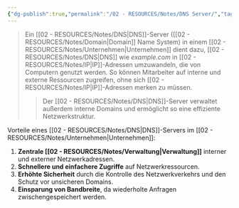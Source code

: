 ```yaml
---
{"dg-publish":true,"permalink":"/02 - RESOURCES/Notes/DNS Server/","tags":["netzwerk"],"noteIcon":"","updated":"2024-10-30T22:17:32.565+01:00"}
---
```


>Ein [[02 - RESOURCES/Notes/DNS\|DNS]]-Server ([[02 - RESOURCES/Notes/Domain\|Domain]] Name System) in einem [[02 - RESOURCES/Notes/Unternehmen\|Unternehmen]] dient dazu, [[02 - RESOURCES/Notes/DNS\|DNS]] wie *example.com* in [[02 - RESOURCES/Notes/IP\|IP]]-Adressen umzuwandeln, die von Computern genutzt werden. So können Mitarbeiter auf interne und externe Ressourcen zugreifen, ohne sich [[02 - RESOURCES/Notes/IP\|IP]]-Adressen merken zu müssen.
>> Der [[02 - RESOURCES/Notes/DNS\|DNS]]-Server verwaltet außerdem interne Domains und ermöglicht so eine effiziente Netzwerkstruktur.

Vorteile eines [[02 - RESOURCES/Notes/DNS\|DNS]]-Servers im [[02 - RESOURCES/Notes/Unternehmen\|Unternehmen]]:
1. **Zentrale [[02 - RESOURCES/Notes/Verwaltung\|Verwaltung]]** interner und externer Netzwerkadressen.
2. **Schnellere und einfachere Zugriffe** auf Netzwerkressourcen.
3. **Erhöhte Sicherheit** durch die Kontrolle des Netzwerkverkehrs und den Schutz vor unsicheren Domains.
4. **Einsparung von Bandbreite**, da wiederholte Anfragen zwischengespeichert werden.